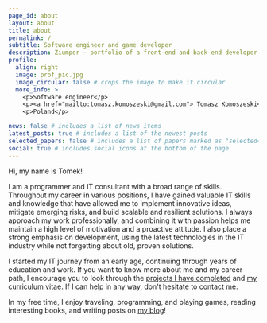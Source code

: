 ```yaml
---
page_id: about
layout: about
title: about
permalink: /
subtitle: Software engineer and game developer
description: Ziumper – portfolio of a front-end and back-end developer. Explore my projects, the technologies I work with, and learn how I can help bring your ideas to life. Check it out!
profile:
  align: right
  image: prof_pic.jpg
  image_circular: false # crops the image to make it circular
  more_info: >
    <p>Software engineer</p>
    <p><a href="mailto:tomasz.komoszeski@gmail.com"> Tomasz Komoszeski</a>,</p>
    <p>Poland</p>

news: false # includes a list of news items
latest_posts: true # includes a list of the newest posts
selected_papers: false # includes a list of papers marked as "selected={true}"
social: true # includes social icons at the bottom of the page
---
```


Hi, my name is Tomek!

I am a programmer and IT consultant with a broad range of skills. Throughout my career in various positions, I have gained valuable IT skills and knowledge that have allowed me to implement innovative ideas, mitigate emerging risks, and build scalable and resilient solutions. I always approach my work professionally, and combining it with passion helps me maintain a high level of motivation and a proactive attitude. I also place a strong emphasis on development, using the latest technologies in the IT industry while not forgetting about old, proven solutions.

I started my IT journey from an early age, continuing through years of education and work. If you want to know more about me and my career path, I encourage you to look through the [projects I have completed](/projects) and [my curriculum vitae](/cv). If I can help in any way, don't hesitate to [contact me](mailto:tomasz.komoszeski@gmail.com).

In my free time, I enjoy traveling, programming, and playing games, reading interesting books, and writing posts on [my blog](/blog)!
